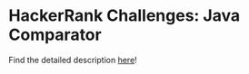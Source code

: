 # HackerRank Challenges: Java Comparator

Find the detailed description [here](https://www.hackerrank.com/challenges/java-comparator/problem?h_r=next-challenge&h_v=zen)!